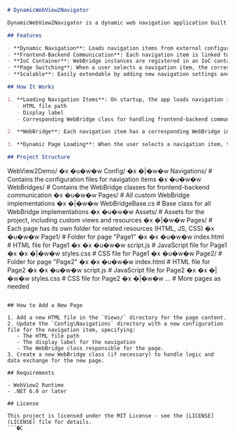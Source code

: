 ```markdown
# DynamicWebView2Navigator

DynamicWebView2Navigator is a dynamic web navigation application built using WebView2. It dynamically loads navigation content and enables switching between pages. The app's main interface is split into two sections: a Navigator on the left and the content display on the right. The navigation items are loaded from a configuration file located under the `Config\Navigations` directory.

## Features

- **Dynamic Navigation**: Loads navigation items from external configuration files, including HTML file paths, display names, and backend logic handlers (WebBridge classes).
- **Frontend-Backend Communication**: Each navigation item is linked to a WebBridge class that handles data exchange between the frontend and backend. These WebBridge classes inherit from `WebBridgeBase`.
- **IoC Container**: WebBridge instances are registered in an IoC container to ensure each page's logic is uniquely managed.
- **Page Switching**: When a user selects a navigation item, the corresponding page is loaded in the right-side WebView2, and the relevant WebBridge instance is retrieved from the IoC container to handle the page's logic and data exchange.
- **Scalable**: Easily extendable by adding new navigation settings and corresponding WebBridge classes for new pages.

## How It Works

1. **Loading Navigation Items**: On startup, the app loads navigation items from the `Config\Navigations` directory. Each item includes:
   - HTML file path
   - Display label
   - Corresponding WebBridge class for handling frontend-backend communication.

2. **WebBridge**: Each navigation item has a corresponding WebBridge instance, which is responsible for data exchange between the frontend (HTML) and the backend (logic in C#).

3. **Dynamic Page Loading**: When the user selects a navigation item, the app dynamically loads the HTML file into the WebView2 on the right side, and the relevant WebBridge instance is loaded from the IoC container to handle page-specific logic.

## Project Structure

```
WebView2Demo/
 �x
�u�w�w Config/
�x   �|�w�w Navigations/              # Contains the configuration files for navigation items
�x
�u�w�w WebBridges/                   # Contains the WebBridge classes for frontend-backend communication
�x   �u�w�w Pages/                    # All custom WebBridge implementations
�x   �|�w�w WebBridgeBase.cs          # Base class for all WebBridge implementations
�x
�u�w�w Assets/                       # Assets for the project, including custom views and resources
�x   �|�w�w Pages/                    # Each page has its own folder for related resources (HTML, JS, CSS)
�x       �u�w�w Page1/                # Folder for page "Page1"
�x       �x   �u�w�w index.html        # HTML file for Page1
�x       �x   �u�w�w script.js         # JavaScript file for Page1
�x       �x   �|�w�w styles.css        # CSS file for Page1
�x       �u�w�w Page2/                # Folder for page "Page2"
�x       �x   �u�w�w index.html        # HTML file for Page2
�x       �x   �u�w�w script.js         # JavaScript file for Page2
�x       �x   �|�w�w styles.css        # CSS file for Page2
�x       �|�w�w ...                   # More pages as needed
```

## How to Add a New Page

1. Add a new HTML file in the `Views/` directory for the page content.
2. Update the `Config\Navigations` directory with a new configuration file for the navigation item, specifying:
   - The HTML file path
   - The display label for the navigation
   - The WebBridge class responsible for the page.
3. Create a new WebBridge class (if necessary) to handle logic and data exchange for the new page.

## Requirements

- WebView2 Runtime
- .NET 6.0 or later

## License

This project is licensed under the MIT License - see the [LICENSE](LICENSE) file for details.
```�C